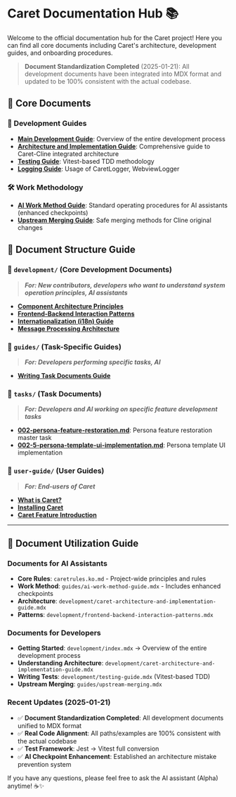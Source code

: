 # Caret Documentation Hub 📚

Welcome to the official documentation hub for the Caret project!
Here you can find all core documents including Caret's architecture, development guides, and onboarding procedures.

> **Document Standardization Completed** (2025-01-21): All development documents have been integrated into MDX format and updated to be 100% consistent with the actual codebase.

## 📖 Core Documents

### 🎯 Development Guides
- **[Main Development Guide](./development/index.mdx)**: Overview of the entire development process
- **[Architecture and Implementation Guide](./development/caret-architecture-and-implementation-guide.mdx)**: Comprehensive guide to Caret-Cline integrated architecture
- **[Testing Guide](./development/testing-guide.mdx)**: Vitest-based TDD methodology
- **[Logging Guide](./development/logging.mdx)**: Usage of CaretLogger, WebviewLogger

### 🛠️ Work Methodology
- **[AI Work Method Guide](./guides/ai-work-method-guide.mdx)**: Standard operating procedures for AI assistants (enhanced checkpoints)
- **[Upstream Merging Guide](./guides/upstream-merging.mdx)**: Safe merging methods for Cline original changes

## 📂 Document Structure Guide

### 📂 `development/` (Core Development Documents)
> **_For: New contributors, developers who want to understand system operation principles, AI assistants_**

- **[Component Architecture Principles](./development/component-architecture-principles.mdx)**
- **[Frontend-Backend Interaction Patterns](./development/frontend-backend-interaction-patterns.mdx)**
- **[Internationalization (i18n) Guide](./development/internationalization.mdx)**
- **[Message Processing Architecture](./development/message-processing-architecture.mdx)**

### 📂 `guides/` (Task-Specific Guides)
> **_For: Developers performing specific tasks, AI_**

- **[Writing Task Documents Guide](./guides/writing-task-documents-guide.mdx)**

### 📂 `tasks/` (Task Documents)
> **_For: Developers and AI working on specific feature development tasks_**

- **[002-persona-feature-restoration.md](./tasks/002-persona-feature-restoration.md)**: Persona feature restoration master task
- **[002-5-persona-template-ui-implementation.md](./tasks/002-5-persona-template-ui-implementation.md)**: Persona template UI implementation

### 📂 `user-guide/` (User Guides)
> **_For: End-users of Caret_**

- **[What is Caret?](./user-guide/what-is-caret.mdx)**
- **[Installing Caret](./user-guide/installing-caret.mdx)**
- **[Caret Feature Introduction](./user-guide/caret-features.mdx)**

---

## 🎯 Document Utilization Guide

### **Documents for AI Assistants**
- **Core Rules**: `caretrules.ko.md` - Project-wide principles and rules
- **Work Method**: `guides/ai-work-method-guide.mdx` - Includes enhanced checkpoints
- **Architecture**: `development/caret-architecture-and-implementation-guide.mdx`
- **Patterns**: `development/frontend-backend-interaction-patterns.mdx`

### **Documents for Developers**
- **Getting Started**: `development/index.mdx` → Overview of the entire development process
- **Understanding Architecture**: `development/caret-architecture-and-implementation-guide.mdx`
- **Writing Tests**: `development/testing-guide.mdx` (Vitest-based TDD)
- **Upstream Merging**: `guides/upstream-merging.mdx`

### **Recent Updates (2025-01-21)**
- ✅ **Document Standardization Completed**: All development documents unified to MDX format
- ✅ **Real Code Alignment**: All paths/examples are 100% consistent with the actual codebase
- ✅ **Test Framework**: Jest → Vitest full conversion
- ✅ **AI Checkpoint Enhancement**: Established an architecture mistake prevention system

If you have any questions, please feel free to ask the AI assistant (Alpha) anytime! ☕✨
